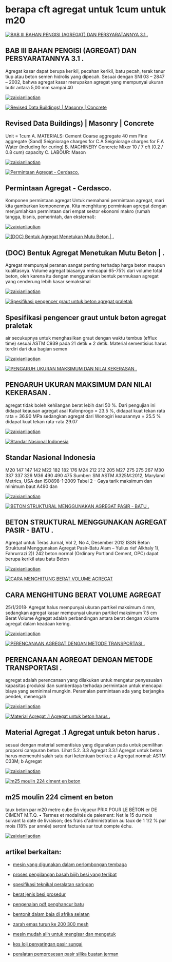 # berapa cft agregat untuk 1cum untuk m20
<a href="https://mnn.zoosnet.net/LR/Chatpre.aspx?id=MNN94995150&p=https://topgrinding.com/" target="_blank">![BAB III BAHAN PENGISI (AGREGAT) DAN PERSYARATANNYA 3.1 .](https://github.com/technlg/images/blob/main/22.jpg)</a>
## BAB III BAHAN PENGISI (AGREGAT) DAN PERSYARATANNYA 3.1 .
Agregat kasar dapat berupa kerikil, pecahan kerikil, batu pecah, terak tanur tiup atau beton semen hidrolis yang dipecah. Sesuai dengan SNI 03 – 2847 – 2002, bahwa agregat kasar merupakan agregat yang mempunyai ukuran butir antara 5,00 mm sampai 40
<a href="https://mnn.zoosnet.net/LR/Chatpre.aspx?id=MNN94995150&p=https://topgrinding.com/" target="_blank"><img src="https://github.com/technlg/images/raw/main/chat11.jpg" alt="zaixianliaotian"/></a><a href="//whatsapp.shibangsoft.com/WhatsApp.php" ><img src="https://github.com/technlg/images/raw/main/chat11.png" alt=""></a>
<a href="https://mnn.zoosnet.net/LR/Chatpre.aspx?id=MNN94995150&p=https://topgrinding.com/" target="_blank">![Revised Data Buildings) | Masonry | Concrete](https://github.com/technlg/images/blob/main/32.jpg)</a>
## Revised Data Buildings) | Masonry | Concrete
Unit = 1cum A. MATERIALS: Cement Coarse aggregate 40 mm Fine aggregate (Sand) Seigniorage charges for C.A Seigniorage charges for F.A Water (including for curing) B. MACHINERY Concrete Mixer 10 / 7 cft (0.2 / 0.8 cum) capacity C. LABOUR: Mason
<a href="https://mnn.zoosnet.net/LR/Chatpre.aspx?id=MNN94995150&p=https://topgrinding.com/" target="_blank"><img src="https://github.com/technlg/images/raw/main/chat11.jpg" alt="zaixianliaotian"/></a><a href="//whatsapp.shibangsoft.com/WhatsApp.php" ><img src="https://github.com/technlg/images/raw/main/chat11.png" alt=""></a>
<a href="https://mnn.zoosnet.net/LR/Chatpre.aspx?id=MNN94995150&p=https://topgrinding.com/" target="_blank">![Permintaan Agregat - Cerdasco.](https://github.com/technlg/images/blob/main/38.jpg)</a>
## Permintaan Agregat - Cerdasco.
Komponen permintaan agregat Untuk memahami permintaan agregat, mari kita gambarkan komponennya. Kita menghitung permintaan agregat dengan menjumlahkan permintaan dari empat sektor ekonomi makro (rumah tangga, bisnis, pemerintah, dan eksternal):
<a href="https://mnn.zoosnet.net/LR/Chatpre.aspx?id=MNN94995150&p=https://topgrinding.com/" target="_blank"><img src="https://github.com/technlg/images/raw/main/chat11.jpg" alt="zaixianliaotian"/></a><a href="//whatsapp.shibangsoft.com/WhatsApp.php" ><img src="https://github.com/technlg/images/raw/main/chat11.png" alt=""></a>
<a href="https://mnn.zoosnet.net/LR/Chatpre.aspx?id=MNN94995150&p=https://topgrinding.com/" target="_blank">![(DOC) Bentuk Agregat Menetukan Mutu Beton | .](https://github.com/technlg/images/blob/main/32.jpg)</a>
## (DOC) Bentuk Agregat Menetukan Mutu Beton | .
Agregat mempunyai peranan sangat penting terhadap harga beton maupun kualitasnya. Volume agregat biasanya mencapai 65-75% dari volume total beton, oleh karena itu dengan menggunakan bentuk permukaan agregat yang cenderung lebih kasar semaksimal
<a href="https://mnn.zoosnet.net/LR/Chatpre.aspx?id=MNN94995150&p=https://topgrinding.com/" target="_blank"><img src="https://github.com/technlg/images/raw/main/chat11.jpg" alt="zaixianliaotian"/></a><a href="//whatsapp.shibangsoft.com/WhatsApp.php" ><img src="https://github.com/technlg/images/raw/main/chat11.png" alt=""></a>
<a href="https://mnn.zoosnet.net/LR/Chatpre.aspx?id=MNN94995150&p=https://topgrinding.com/" target="_blank">![Spesifikasi pengencer graut untuk beton agregat praletak](https://github.com/technlg/images/blob/main/14.jpg)</a>
## Spesifikasi pengencer graut untuk beton agregat praletak
air secukupnya untuk menghasilkan graut dengan waktu tembus (efflux time) sesuai ASTM C939 pada 21 detik ± 2 detik. Material sementisius harus terdiri dari dua bagian semen
<a href="https://mnn.zoosnet.net/LR/Chatpre.aspx?id=MNN94995150&p=https://topgrinding.com/" target="_blank"><img src="https://github.com/technlg/images/raw/main/chat11.jpg" alt="zaixianliaotian"/></a><a href="//whatsapp.shibangsoft.com/WhatsApp.php" ><img src="https://github.com/technlg/images/raw/main/chat11.png" alt=""></a>
<a href="https://mnn.zoosnet.net/LR/Chatpre.aspx?id=MNN94995150&p=https://topgrinding.com/" target="_blank">![PENGARUH UKURAN MAKSIMUM DAN NILAI KEKERASAN .](https://github.com/technlg/images/blob/main/58.jpg)</a>
## PENGARUH UKURAN MAKSIMUM DAN NILAI KEKERASAN .
agregat tidak boleh kehilangan berat lebih dari 50 %. Dari pengujian ini didapat keausan agregat asal Kulonprogo = 23.5 %, didapat kuat tekan rata rata = 36.90 MPa sedangkan agregat dari Wonogiri keausannya = 25.5 % didapat kuat tekan rata-rata 29.07
<a href="https://mnn.zoosnet.net/LR/Chatpre.aspx?id=MNN94995150&p=https://topgrinding.com/" target="_blank"><img src="https://github.com/technlg/images/raw/main/chat11.jpg" alt="zaixianliaotian"/></a><a href="//whatsapp.shibangsoft.com/WhatsApp.php" ><img src="https://github.com/technlg/images/raw/main/chat11.png" alt=""></a>
<a href="https://mnn.zoosnet.net/LR/Chatpre.aspx?id=MNN94995150&p=https://topgrinding.com/" target="_blank">![Standar Nasional Indonesia](https://github.com/technlg/images/blob/main/18.jpg)</a>
## Standar Nasional Indonesia
M20 147 147 142 M22 182 182 176 M24 212 212 205 M27 275 275 267 M30 337 337 326 M36 490 490 475 Sumber: SNI ASTM A325M:2012, Maryland Metrics, USA dan ISO898-1:2009 Tabel 2 - Gaya tarik maksimum dan minimum baut A490 dan
<a href="https://mnn.zoosnet.net/LR/Chatpre.aspx?id=MNN94995150&p=https://topgrinding.com/" target="_blank"><img src="https://github.com/technlg/images/raw/main/chat11.jpg" alt="zaixianliaotian"/></a><a href="//whatsapp.shibangsoft.com/WhatsApp.php" ><img src="https://github.com/technlg/images/raw/main/chat11.png" alt=""></a>
<a href="https://mnn.zoosnet.net/LR/Chatpre.aspx?id=MNN94995150&p=https://topgrinding.com/" target="_blank">![BETON STRUKTURAL MENGGUNAKAN AGREGAT PASIR - BATU .](https://github.com/technlg/images/blob/main/66.jpg)</a>
## BETON STRUKTURAL MENGGUNAKAN AGREGAT PASIR - BATU .
Agregat untuk Teras Jurnal, Vol 2, No 4, Desember 2012 ISSN Beton Struktural Menggunakan Agregat Pasir-Batu Alam – Yulius rief Alkhaly 1), Fahrurrazi 2)) 242 beton normal (Ordinary Portland Cement, OPC) dapat berupa kerikil atau batu Beton 
<a href="https://mnn.zoosnet.net/LR/Chatpre.aspx?id=MNN94995150&p=https://topgrinding.com/" target="_blank"><img src="https://github.com/technlg/images/raw/main/chat11.jpg" alt="zaixianliaotian"/></a><a href="//whatsapp.shibangsoft.com/WhatsApp.php" ><img src="https://github.com/technlg/images/raw/main/chat11.png" alt=""></a>
<a href="https://mnn.zoosnet.net/LR/Chatpre.aspx?id=MNN94995150&p=https://topgrinding.com/" target="_blank">![CARA MENGHITUNG BERAT VOLUME AGREGAT](https://github.com/technlg/images/blob/main/39.jpg)</a>
## CARA MENGHITUNG BERAT VOLUME AGREGAT
25/1/2018· Agregat halus mempunyai ukuran partikel maksimum 4 mm, sedangkan agregat kasar mempunyai ukuran partikel maksimum 7.5 cm Berat Volume Agregat adalah perbandingan antara berat dengan volume agregat dalam keadaan kering.
<a href="https://mnn.zoosnet.net/LR/Chatpre.aspx?id=MNN94995150&p=https://topgrinding.com/" target="_blank"><img src="https://github.com/technlg/images/raw/main/chat11.jpg" alt="zaixianliaotian"/></a><a href="//whatsapp.shibangsoft.com/WhatsApp.php" ><img src="https://github.com/technlg/images/raw/main/chat11.png" alt=""></a>
<a href="https://mnn.zoosnet.net/LR/Chatpre.aspx?id=MNN94995150&p=https://topgrinding.com/" target="_blank">![PERENCANAAN AGREGAT DENGAN METODE TRANSPORTASI .](https://github.com/technlg/images/blob/main/62.jpg)</a>
## PERENCANAAN AGREGAT DENGAN METODE TRANSPORTASI .
agregat adalah perencanaan yang dilakukan untuk mengatur penyesuaian kapasitas produksi dan sumberdaya terhadap permintaan untuk mencapai biaya yang seminimal mungkin. Peramalan permintaan ada yang berjangka pendek, menengah
<a href="https://mnn.zoosnet.net/LR/Chatpre.aspx?id=MNN94995150&p=https://topgrinding.com/" target="_blank"><img src="https://github.com/technlg/images/raw/main/chat11.jpg" alt="zaixianliaotian"/></a><a href="//whatsapp.shibangsoft.com/WhatsApp.php" ><img src="https://github.com/technlg/images/raw/main/chat11.png" alt=""></a>
<a href="https://mnn.zoosnet.net/LR/Chatpre.aspx?id=MNN94995150&p=https://topgrinding.com/" target="_blank">![Material Agregat .1 Agregat untuk beton harus .](https://github.com/technlg/images/blob/main/10.jpg)</a>
## Material Agregat .1 Agregat untuk beton harus .
sesuai dengan material sementisius yang digunakan pada untuk pemilihan proporsi campuran beton. Lihat 5.2. 3.3 Agregat 3.3.1 Agregat untuk beton harus memenuhi salah satu dari ketentuan berikut: a Agregat normal: ASTM C33M; b Agregat 
<a href="https://mnn.zoosnet.net/LR/Chatpre.aspx?id=MNN94995150&p=https://topgrinding.com/" target="_blank"><img src="https://github.com/technlg/images/raw/main/chat11.jpg" alt="zaixianliaotian"/></a><a href="//whatsapp.shibangsoft.com/WhatsApp.php" ><img src="https://github.com/technlg/images/raw/main/chat11.png" alt=""></a>
<a href="https://mnn.zoosnet.net/LR/Chatpre.aspx?id=MNN94995150&p=https://topgrinding.com/" target="_blank">![m25 moulin 224 ciment en beton](https://github.com/technlg/images/blob/main/48.jpg)</a>
## m25 moulin 224 ciment en beton
taux beton par m20 metre cube En vigueur PRIX POUR LE BÉTON er DE CIMENT M.T.Q. • Termes et modalités de paiement: Net le 15 du mois suivant la date de livraison; des frais d'administration au taux de 1 1/2 % par mois (18% par année) seront facturés sur tout compte échu.
<a href="https://mnn.zoosnet.net/LR/Chatpre.aspx?id=MNN94995150&p=https://topgrinding.com/" target="_blank"><img src="https://github.com/technlg/images/raw/main/chat11.jpg" alt="zaixianliaotian"/></a><a href="//whatsapp.shibangsoft.com/WhatsApp.php" ><img src="https://github.com/technlg/images/raw/main/chat11.png" alt=""></a>
## artikel berkaitan:
* [mesin yang digunakan dalam perlombongan tembaga](mesin%20yang%20digunakan%20dalam%20perlombongan%20tembaga.md)
* [proses pengilangan basah bijih besi yang terlibat](proses%20pengilangan%20basah%20bijih%20besi%20yang%20terlibat.md)
* [spesifikasi teknikal peralatan saringan](spesifikasi%20teknikal%20peralatan%20saringan.md)
* [berat jenis besi prosedur](berat%20jenis%20besi%20prosedur.md)
* [pengenalan pdf penghancur batu](pengenalan%20pdf%20penghancur%20batu.md)
* [bentonit dalam baja di afrika selatan](bentonit%20dalam%20baja%20di%20afrika%20selatan.md)
* [zarah emas turun ke 200 300 mesh](zarah%20emas%20turun%20ke%20200%20300%20mesh.md)
* [mesin mudah alih untuk mengisar dan mengetuk](mesin%20mudah%20alih%20untuk%20mengisar%20dan%20mengetuk.md)
* [kos loji penyaringan pasir sungai](kos%20loji%20penyaringan%20pasir%20sungai.md)
* [peralatan pemprosesan pasir silika buatan jerman](peralatan%20pemprosesan%20pasir%20silika%20buatan%20jerman.md)
